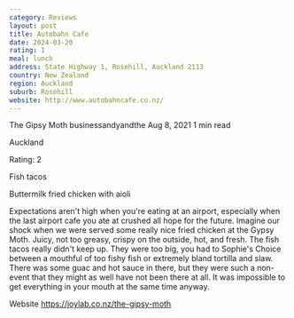 ```yaml
---
category: Reviews
layout: post
title: Autobahn Cafe
date: 2024-03-20
rating: 1
meal: lunch
address: State Highway 1, Rosehill, Auckland 2113
country: New Zealand
region: Auckland
suburb: Rosehill
website: http://www.autobahncafe.co.nz/
---
```


The Gipsy Moth
businessandyandthe
Aug 8, 2021
1 min read

Auckland

Rating: 2

Fish tacos

Buttermilk fried chicken with aioli

Expectations aren't high when you're eating at an airport, especially when the last airport cafe you ate at crushed all hope for the future. Imagine our shock when we were served some really nice fried chicken at the Gypsy Moth. Juicy, not too greasy, crispy on the outside, hot, and fresh. The fish tacos really didn't keep up. They were too big, you had to Sophie's Choice between a mouthful of too fishy fish or extremely bland tortilla and slaw. There was some guac and hot sauce in there, but they were such a non-event that they might as well have not been there at all. It was impossible to get everything in your mouth at the same time anyway.

Website https://joylab.co.nz/the-gipsy-moth